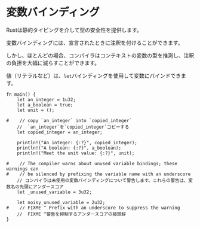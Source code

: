 # <!--Variable Bindings--> 変数バインディング

<!--Rust provides type safety via static typing.-->
Rustは静的タイピングを介して型の安全性を提供します。
<!--Variable bindings can be type annotated when declared.-->
変数バインディングには、宣言されたときに注釈を付けることができます。
<!--However, in most cases, the compiler will be able to infer the type of the variable from the context, heavily reducing the annotation burden.-->
しかし、ほとんどの場合、コンパイラはコンテキストの変数の型を推測し、注釈の負担を大幅に減らすことができます。

<!--Values (like literals) can be bound to variables, using the `let` binding.-->
値（リテラルなど）は、`let`バインディングを使用して変数にバインドできます。

```rust,editable
fn main() {
    let an_integer = 1u32;
    let a_boolean = true;
    let unit = ();

#    // copy `an_integer` into `copied_integer`
    //  `an_integer`を`copied_integer`コピーする
    let copied_integer = an_integer;

    println!("An integer: {:?}", copied_integer);
    println!("A boolean: {:?}", a_boolean);
    println!("Meet the unit value: {:?}", unit);

#    // The compiler warns about unused variable bindings; these warnings can
#    // be silenced by prefixing the variable name with an underscore
    // コンパイラは未使用の変数バインディングについて警告します。これらの警告は、変数名の先頭にアンダースコア
    let _unused_variable = 3u32;

    let noisy_unused_variable = 2u32;
#    // FIXME ^ Prefix with an underscore to suppress the warning
    //  FIXME ^警告を抑制するアンダースコアの接頭辞
}
```
